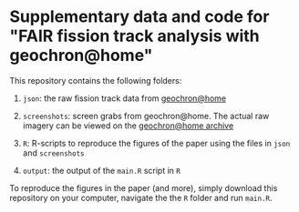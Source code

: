 # Supplementary data and code for "FAIR fission track analysis with geochron@home"

This repository contains the following folders:

1. `json`: the raw fission track data from [geochron@home](https://isoplotr.es.ucl.ac.uk/geochrono@home/ftc)

2. `screenshots`: screen grabs from geochron@home. The actual raw imagery can be viewed on the [geochron@home archive](https://github.com/pvermees/GaHa)

3. `R`: R-scripts to reproduce the figures of the paper using the files in `json` and `screenshots`

4. `output`: the output of the `main.R` script in `R`

To reproduce the figures in the paper (and more), simply download this repository on your computer, navigate the the `R` folder and run `main.R`.